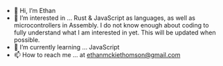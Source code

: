 - 👋 Hi, I’m Ethan
- 👀 I’m interested in ... Rust & JavaScript as languages, as well as microcontrollers in Assembly. I do not know enough about coding to fully understand what I am interested in yet. This will be updated when possible.
- 🌱 I’m currently learning ... JavaScript
- 📫 How to reach me ... at ethanmckiethomson@gmail.com

<!---
Fullbr-ght/Fullbr-ght is a ✨ special ✨ repository because its `README.md` (this file) appears on your GitHub profile.
You can click the Preview link to take a look at your changes.
--->
